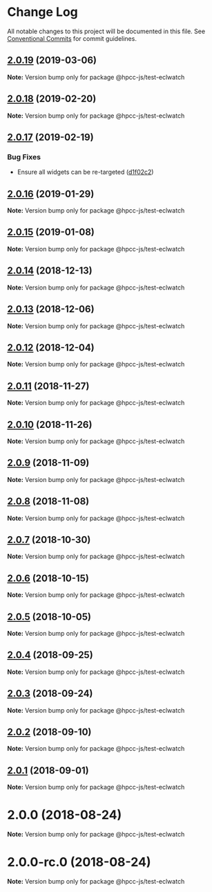 # Change Log

All notable changes to this project will be documented in this file.
See [Conventional Commits](https://conventionalcommits.org) for commit guidelines.

## [2.0.19](https://github.com/GordonSmith/Visualization/compare/@hpcc-js/test-eclwatch@2.0.18...@hpcc-js/test-eclwatch@2.0.19) (2019-03-06)

**Note:** Version bump only for package @hpcc-js/test-eclwatch






## [2.0.18](https://github.com/GordonSmith/Visualization/compare/@hpcc-js/test-eclwatch@2.0.17...@hpcc-js/test-eclwatch@2.0.18) (2019-02-20)

**Note:** Version bump only for package @hpcc-js/test-eclwatch






## [2.0.17](https://github.com/GordonSmith/Visualization/compare/@hpcc-js/test-eclwatch@2.0.16...@hpcc-js/test-eclwatch@2.0.17) (2019-02-19)


### Bug Fixes

* Ensure all widgets can be re-targeted ([d1f02c2](https://github.com/GordonSmith/Visualization/commit/d1f02c2))






## [2.0.16](https://github.com/GordonSmith/Visualization/compare/@hpcc-js/test-eclwatch@2.0.15...@hpcc-js/test-eclwatch@2.0.16) (2019-01-29)

**Note:** Version bump only for package @hpcc-js/test-eclwatch






## [2.0.15](https://github.com/GordonSmith/Visualization/compare/@hpcc-js/test-eclwatch@2.0.14...@hpcc-js/test-eclwatch@2.0.15) (2019-01-08)

**Note:** Version bump only for package @hpcc-js/test-eclwatch






## [2.0.14](https://github.com/GordonSmith/Visualization/compare/@hpcc-js/test-eclwatch@2.0.13...@hpcc-js/test-eclwatch@2.0.14) (2018-12-13)

**Note:** Version bump only for package @hpcc-js/test-eclwatch






## [2.0.13](https://github.com/GordonSmith/Visualization/compare/@hpcc-js/test-eclwatch@2.0.12...@hpcc-js/test-eclwatch@2.0.13) (2018-12-06)

**Note:** Version bump only for package @hpcc-js/test-eclwatch






## [2.0.12](https://github.com/GordonSmith/Visualization/compare/@hpcc-js/test-eclwatch@2.0.11...@hpcc-js/test-eclwatch@2.0.12) (2018-12-04)

**Note:** Version bump only for package @hpcc-js/test-eclwatch






## [2.0.11](https://github.com/GordonSmith/Visualization/compare/@hpcc-js/test-eclwatch@2.0.10...@hpcc-js/test-eclwatch@2.0.11) (2018-11-27)

**Note:** Version bump only for package @hpcc-js/test-eclwatch






<a name="2.0.10"></a>
## [2.0.10](https://github.com/GordonSmith/Visualization/compare/@hpcc-js/test-eclwatch@2.0.9...@hpcc-js/test-eclwatch@2.0.10) (2018-11-26)

**Note:** Version bump only for package @hpcc-js/test-eclwatch





<a name="2.0.9"></a>
## [2.0.9](https://github.com/GordonSmith/Visualization/compare/@hpcc-js/test-eclwatch@2.0.8...@hpcc-js/test-eclwatch@2.0.9) (2018-11-09)

**Note:** Version bump only for package @hpcc-js/test-eclwatch





<a name="2.0.8"></a>
## [2.0.8](https://github.com/GordonSmith/Visualization/compare/@hpcc-js/test-eclwatch@2.0.7...@hpcc-js/test-eclwatch@2.0.8) (2018-11-08)

**Note:** Version bump only for package @hpcc-js/test-eclwatch





<a name="2.0.7"></a>
## [2.0.7](https://github.com/GordonSmith/Visualization/compare/@hpcc-js/test-eclwatch@2.0.6...@hpcc-js/test-eclwatch@2.0.7) (2018-10-30)

**Note:** Version bump only for package @hpcc-js/test-eclwatch





<a name="2.0.6"></a>
## [2.0.6](https://github.com/GordonSmith/Visualization/compare/@hpcc-js/test-eclwatch@2.0.5...@hpcc-js/test-eclwatch@2.0.6) (2018-10-15)

**Note:** Version bump only for package @hpcc-js/test-eclwatch





<a name="2.0.5"></a>
## [2.0.5](https://github.com/GordonSmith/Visualization/compare/@hpcc-js/test-eclwatch@2.0.4...@hpcc-js/test-eclwatch@2.0.5) (2018-10-05)

**Note:** Version bump only for package @hpcc-js/test-eclwatch





<a name="2.0.4"></a>
## [2.0.4](https://github.com/GordonSmith/Visualization/compare/@hpcc-js/test-eclwatch@2.0.3...@hpcc-js/test-eclwatch@2.0.4) (2018-09-25)

**Note:** Version bump only for package @hpcc-js/test-eclwatch





<a name="2.0.3"></a>
## [2.0.3](https://github.com/GordonSmith/Visualization/compare/@hpcc-js/test-eclwatch@2.0.2...@hpcc-js/test-eclwatch@2.0.3) (2018-09-24)

**Note:** Version bump only for package @hpcc-js/test-eclwatch





<a name="2.0.2"></a>
## [2.0.2](https://github.com/GordonSmith/Visualization/compare/@hpcc-js/test-eclwatch@2.0.1...@hpcc-js/test-eclwatch@2.0.2) (2018-09-10)

**Note:** Version bump only for package @hpcc-js/test-eclwatch





<a name="2.0.1"></a>
## [2.0.1](https://github.com/GordonSmith/Visualization/compare/@hpcc-js/test-eclwatch@2.0.0...@hpcc-js/test-eclwatch@2.0.1) (2018-09-01)

**Note:** Version bump only for package @hpcc-js/test-eclwatch





<a name="2.0.0"></a>
# 2.0.0 (2018-08-24)

**Note:** Version bump only for package @hpcc-js/test-eclwatch





<a name="2.0.0-rc.0"></a>
# 2.0.0-rc.0 (2018-08-24)

**Note:** Version bump only for package @hpcc-js/test-eclwatch
